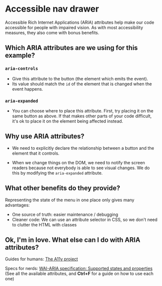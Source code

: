 # Accessible nav drawer

Accessible Rich Internet Applications (ARIA) attributes help make our code accessible for people with impaired vision. As with most accessibility measures, they also come with bonus benefits.

## Which ARIA attributes are we using for this example?

### `aria-controls` 
- Give this attribute to the button (the element which emits the event).
- Its value should match the `id` of the element that is changed when the event happens.

### `aria-expanded`
- You can choose where to place this attribute. First, try placing it on the same button as above. If that makes other parts of your code difficult, it's ok to place it on the element being affected instead.

## Why use ARIA attributes?

- We need to explicitly declare the relationship between a button and the element that it controls.

- When we change things on the DOM, we need to notify the screen readers because not everybody is able to see visual changes. We do this by modifying the `aria-expanded` attribute.

## What other benefits do they provide?

Representing the state of the menu in one place only gives many advantages:

- One source of truth: easier maintenance / debugging
- Cleaner code: We can use an attribute selector in CSS, so we don't need to clutter the HTML with classes

## Ok, I'm in love. What else can I do with ARIA attributes?

Guides for humans: [The A11y project](https://a11yproject.com/)

Specs for nerds: [WAI-ARIA specification: Supported states and properties](https://www.w3.org/TR/wai-aria-1.0/states_and_properties) (See all the available attributes, and **Ctrl+F** for a guide on how to use each one)
